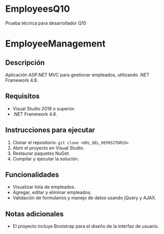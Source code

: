 # EmployeesQ10
Prueba técnica para desarrollador Q10

# EmployeeManagement

## Descripción
Aplicación ASP.NET MVC para gestionar empleados, utilizando .NET Framework 4.8.

## Requisitos
- Visual Studio 2019 o superior.
- .NET Framework 4.8.

## Instrucciones para ejecutar
1. Clonar el repositorio: `git clone <URL_DEL_REPOSITORIO>`
2. Abrir el proyecto en Visual Studio.
3. Restaurar paquetes NuGet.
4. Compilar y ejecutar la solución.

## Funcionalidades
- Visualizar lista de empleados.
- Agregar, editar y eliminar empleados.
- Validación de formularios y manejo de datos usando jQuery y AJAX.

## Notas adicionales
- El proyecto incluye Bootstrap para el diseño de la interfaz de usuario.

